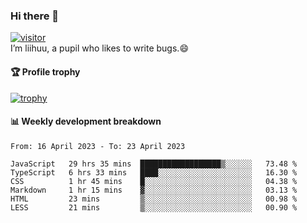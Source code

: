 ### Hi there 👋
[![visitor](https://visitor-badge.glitch.me/badge?page_id=liihuu&right_color=blue)](https://github.com/liihuu)<br>
I’m liihuu, a pupil who likes to write bugs.😄


#### 🏆 Profile trophy
[![trophy](https://github-profile-trophy.vercel.app?username=liihuu&margin-w=16&margin-h=16&rank=-C,-B)](https://github.com/liihuu)


#### 📊 Weekly development breakdown
<!--START_SECTION:waka-->

```text
From: 16 April 2023 - To: 23 April 2023

JavaScript   29 hrs 35 mins  ██████████████████▒░░░░░░   73.48 %
TypeScript   6 hrs 33 mins   ████░░░░░░░░░░░░░░░░░░░░░   16.30 %
CSS          1 hr 45 mins    █░░░░░░░░░░░░░░░░░░░░░░░░   04.38 %
Markdown     1 hr 15 mins    ▓░░░░░░░░░░░░░░░░░░░░░░░░   03.13 %
HTML         23 mins         ▒░░░░░░░░░░░░░░░░░░░░░░░░   00.98 %
LESS         21 mins         ▒░░░░░░░░░░░░░░░░░░░░░░░░   00.90 %
```

<!--END_SECTION:waka-->

<!--
**liihuu/liihuu** is a ✨ _special_ ✨ repository because its `README.md` (this file) appears on your GitHub profile.

Here are some ideas to get you started:

- 🔭 I’m currently working on ...
- 🌱 I’m currently learning ...
- 👯 I’m looking to collaborate on ...
- 🤔 I’m looking for help with ...
- 💬 Ask me about ...
- 📫 How to reach me: ...
- 😄 Pronouns: ...
- ⚡ Fun fact: ...
-->
